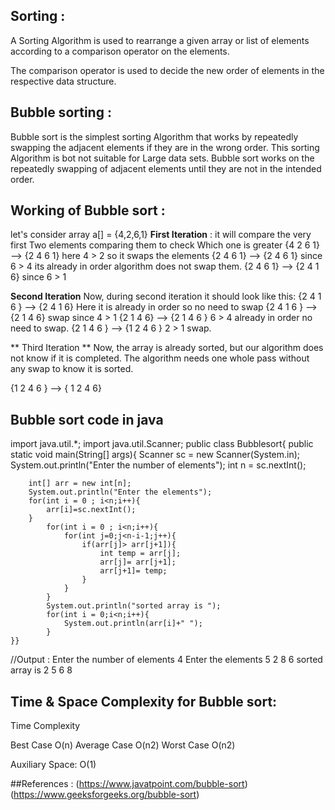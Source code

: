 ## Sorting :
A Sorting Algorithm is used to rearrange a given array or list of elements according to a comparison operator on the elements. 

The comparison operator is used to decide the new order of elements in the respective data structure.

## Bubble sorting :
Bubble sort is the simplest sorting Algorithm that works by repeatedly swapping the adjacent elements if they are in the wrong order. This sorting Algorithm is bot not suitable for Large data sets.
Bubble sort works on the repeatedly swapping of adjacent elements until they are not in the intended order. 

## Working of Bubble sort :
let's consider array a[] = {4,2,6,1}
**First Iteration** : it will compare the very first Two elements comparing them to check Which one is greater
{4 2 6 1} --> {2 4 6 1} here 4 > 2 so it swaps the elements
{2 4 6 1} --> {2 4 6 1} since 6 > 4 its already in order algorithm does not swap them.
{2 4 6 1} --> {2 4 1 6} since 6 > 1 


**Second Iteration** 
Now, during second iteration it should look like this:
{2 4 1 6 } --> {2 4 1 6} Here it is already in order so no need to swap
{2 4 1 6 } --> {2 1 4 6} swap since 4 > 1
{2 1 4 6} --> {2 1 4 6 } 6 > 4 already in order no need to swap.
{2 1 4 6 } --> {1 2 4 6 } 2 > 1 swap.

** Third Iteration **
Now, the array is already sorted, but our algorithm does not know if it is completed.
The algorithm needs one whole pass without any swap to know it is sorted.

{1 2 4 6 } --> { 1 2 4 6}

## Bubble sort code in java
import java.util.*;
import java.util.Scanner;
public class Bubblesort{
    public static void main(String[] args){
        Scanner sc = new Scanner(System.in);
        System.out.println("Enter the  number of elements");
        int n = sc.nextInt();
        
        int[] arr = new int[n];
        System.out.println("Enter the elements");
        for(int i = 0 ; i<n;i++){
            arr[i]=sc.nextInt();
        }
            for(int i = 0 ; i<n;i++){
                for(int j=0;j<n-i-1;j++){
                    if(arr[j]> arr[j+1]){
                        int temp = arr[j];
                        arr[j]= arr[j+1];
                        arr[j+1]= temp;
                    }
                }
            }
            System.out.println("sorted array is ");
            for(int i = 0;i<n;i++){
                System.out.println(arr[i]+" ");
            }
    }}     
        

 //Output :
  Enter the  number of elements
  4
  Enter the elements
  5
  2
  8
  6
 sorted array is
  2
  5
  6
  8

## Time & Space Complexity for Bubble sort:
Time Complexity

Best Case	O(n)
Average Case	O(n2)
Worst Case	O(n2)

Auxiliary Space: O(1)

##References :
(https://www.javatpoint.com/bubble-sort)
(https://www.geeksforgeeks.org/bubble-sort)
